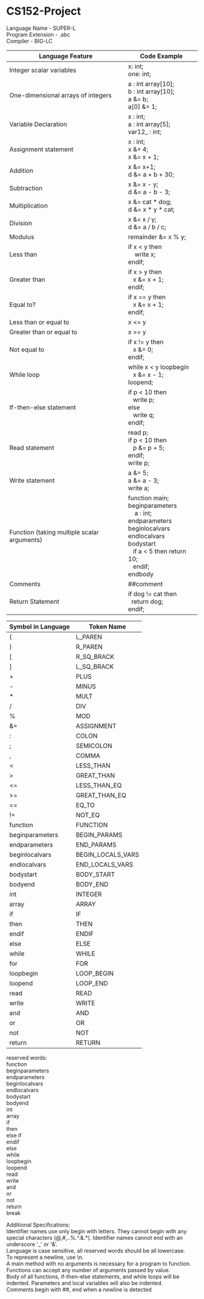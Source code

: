 # CS152-Project

Language Name - SUPER-L <br>
Program Extension - .abc <br>
Compiler - BIG-LC <br>


| Language Feature | Code Example |
| ------------- | ------------- | 
| Integer scalar variables | x: int; <br> one: int; |
| One-dimensional arrays of integers | a : int array[10]; <br> b : int array[10]; <br> a &= b; <br> a[0] &= 1; |
| Variable Declaration | x : int; <br> a : int array[5]; <br> var12_ : int; |
| Assignment statement | x : int; <br> x &= 4; <br> x &= x + 1; |
| Addition | x &= x+1; <br> d &= a + b + 30; |
| Subtraction | x &= x - y; <br> d &=  a - b - 3; |
| Multiplication | x &= cat * dog; <br> d &= x * y * cat; |
| Division | x &= x / y; <br> d &= a / b / c; |
| Modulus | remainder &= x % y; |
| Less than | if x < y then <br>    write x; <br> endif; |
| Greater than | if x > y then <br>   x &= x + 1; <br> endif;|
| Equal to? | if x == y then <br>   x &= x + 1; <br> endif; |
| Less than or equal to | x <= y |
| Greater than or equal to | x >= y |
| Not equal to | if x != y then <br>   x &= 0; <br> endif;|
| While loop | while x < y loopbegin <br>   x &= x - 1; <br> loopend; |
| If-then-else statement | if p < 10 then <br>   write p; <br> else <br>   write q; <br> endif;|
| Read statement | read p; <br> if p < 10 then<br>   p &= p + 5; <br> endif; <br> write p; |
| Write statement | a &= 5; <br> a &= a - 3; <br> write a; |
| Function (taking multiple scalar arguments) | function main; <br> beginparameters <br>     a : int; <br> endparameters <br> beginlocalvars <br> endlocalvars <br> bodystart <br>    if a < 5 then return 10; <br>   endif; <br> endbody <br> |
| Comments | ##comment |
| Return Statement | if dog != cat then <br>  return dog; <br> endif; |

| Symbol in Language | Token Name |
| ------------- | ------------- | 
| ( | L_PAREN |
| ) | R_PAREN |
| \[ | R_SQ_BRACK |
| \] | L_SQ_BRACK |
| + | PLUS |
| - | MINUS |
| * | MULT |
| / | DIV |
| % | MOD |
| &= | ASSIGNMENT |
| : | COLON |
| ; | SEMICOLON |
| , | COMMA |
| < | LESS_THAN |
| > | GREAT_THAN |
| <= | LESS_THAN_EQ |
| >= | GREAT_THAN_EQ |
| == | EQ_TO |
| != | NOT_EQ |
| function | FUNCTION |
| beginparameters | BEGIN_PARAMS |
| endparameters | END_PARAMS |
| beginlocalvars | BEGIN_LOCALS_VARS | 
| endlocalvars | END_LOCALS_VARS |
| bodystart | BODY_START |
| bodyend | BODY_END |
| int | INTEGER |
| array| ARRAY |
| if | IF |
| then | THEN |
| endif | ENDIF |
| else | ELSE |
| while | WHILE |
| for | FOR |
| loopbegin | LOOP_BEGIN |
| loopend | LOOP_END |
| read | READ |
| write | WRITE |
| and | AND |
| or | OR |
| not | NOT |
| return | RETURN |


reserved words: <br>
function <br>
beginparameters <br>
endparameters <br>
beginlocalvars <br>
endlocalvars <br>
bodystart <br>
bodyend <br>
int <br>
array <br>
if <br>
then <br>
else if <br>
endif <br>
else <br>
while <br>
loopbegin <br>
loopend <br>
read <br>
write <br>
and <br>
or <br>
not <br>
return <br>
break <br>

Additional Specifications:  <br>
Identifier names use only begin with letters. They cannot begin with any special characters (@,#,$.%.^.&.*) or numbers, and cannot contain any spaces. Identifier names also cannot contain any special characters (@,#,$.%.^.&.*). Identifier names cannot end with an underscore '_' or '&'. <br>
Language is case sensitive, all reserved words should be all lowercase. <br>
To represent a newline, use \n. <br>
A main method with no arguments is necessary for a program to function. <br>
Functions can accept any number of arguments passed by value. <br>
Body of all functions, if-then-else statements, and while loops will be indented. Parameters and local variables will also be indented. <br>
Comments begin with ##, end when a newline is detected <br>







